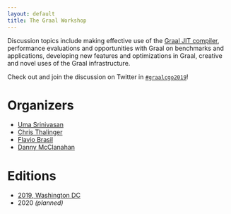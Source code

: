 ```yaml
---
layout: default
title: The Graal Workshop
---
```


Discussion topics include making effective use of the [Graal JIT
compiler](https://github.com/oracle/graal), performance evaluations and
opportunities with Graal on benchmarks and applications, developing new
features and optimizations in Graal, creative and novel uses of the Graal
infrastructure.

Check out and join the discussion on Twitter in [`#graalcgo2019`](https://twitter.com/search?q=%23graalcgo2019&src=typd)!

# Organizers

- [Uma Srinivasan](https://twitter.com/umatweep)
- [Chris Thalinger](https://twitter.com/christhalinger)
- [Flavio Brasil](https://twitter.com/flaviowbrasil)
- [Danny McClanahan](https://twitter.com/hipsterelectron)

# Editions

* [2019, Washington DC](2019/)
* 2020 *(planned)*
